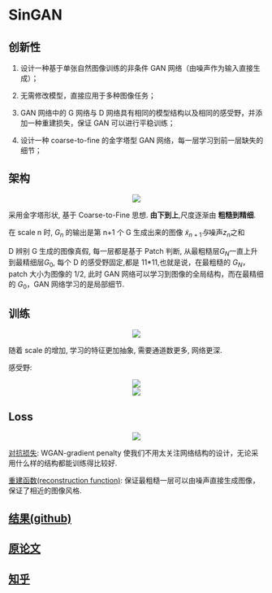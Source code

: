 # SinGAN

## 创新性

1. 设计一种基于单张自然图像训练的非条件 GAN 网络（由噪声作为输入直接生成）；

2. 无需修改模型，直接应用于多种图像任务；

3. GAN 网络中的 G 网络与 D 网络具有相同的模型结构以及相同的感受野，并添加一种重建损失，保证 GAN 可以进行平稳训练；

4. 设计一种 coarse-to-fine 的金字塔型 GAN 网络，每一层学习到前一层缺失的细节；

## 架构

<div align=center><img src="https://pic3.zhimg.com/80/v2-607a47e9f3f2dfb78c519298814433d6_720w.jpg"> </div>

采用金字塔形状, 基于 Coarse-to-Fine 思想. **由下到上**,尺度逐渐由 **粗糙到精细**.

在 scale n 时, $G_n$ 的输出是第 n+1 个 G 生成出来的图像 $\tilde{x}_{n+1} 与$噪声$z_n$之和

D 辨别 G 生成的图像真假, 每一层都是基于 Patch 判断, 从最粗糙层$G_N$一直上升到最精细层$G_0$, 每个 D 的感受野固定,都是 11\*11,也就是说，在最粗糙的 $G_N$，patch 大小为图像的 1/2, 此时 GAN 网络可以学习到图像的全局结构，而在最精细的 $G_0$，GAN 网络学习的是局部细节.

## 训练

<div align=center><img src="https://pic3.zhimg.com/80/v2-e7acf312bd30b92fb4dcfcbfaf332d42_720w.jpg"></div>

随着 scale 的增加, 学习的特征更加抽象, 需要通道数更多, 网络更深.

感受野:

<div align=center><img src="https://tva1.sinaimg.cn/large/006cK6rNgy1gwcuaq2zfwj30ms0c0n0p.jpg"></div>

<div align=center><img src="https://tva1.sinaimg.cn/large/006cK6rNgy1gwcub109eij30mj0bngp9.jpg"></div>

## Loss

<div align=center><img src="https://pic4.zhimg.com/80/v2-669bca7cdd495ad084cda3dd1ed690e3_720w.jpg"></div>

[对抗损失](https://zhuanlan.zhihu.com/p/52799555): WGAN-gradient penalty 使我们不用太关注网络结构的设计，无论采用什么样的结构都能训练得比较好.

[重建函数(reconstruction function)](]): 保证最粗糙一层可以由噪声直接生成图像，保证了相近的图像风格.

## [结果(github)](https://github.com/tamarott/SinGAN)

## [原论文](https://arxiv.org/pdf/1905.01164.pdf)

## [知乎](https://zhuanlan.zhihu.com/p/92218525)
